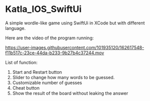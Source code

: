 # Katla_IOS_SwiftUi
A simple wordle-like game using SwiftUi in XCode but with different language.

Here are the video of the program running: 

https://user-images.githubusercontent.com/101935120/162617548-f11b517c-23ce-44da-b233-9b27b4c37244.mov


List of function:
1. Start and Restart button
2. Slider to change how many words to be guessed.
3. Customizable number of guesses
4. Cheat button
5. Show the result of the board without leaking the answer
